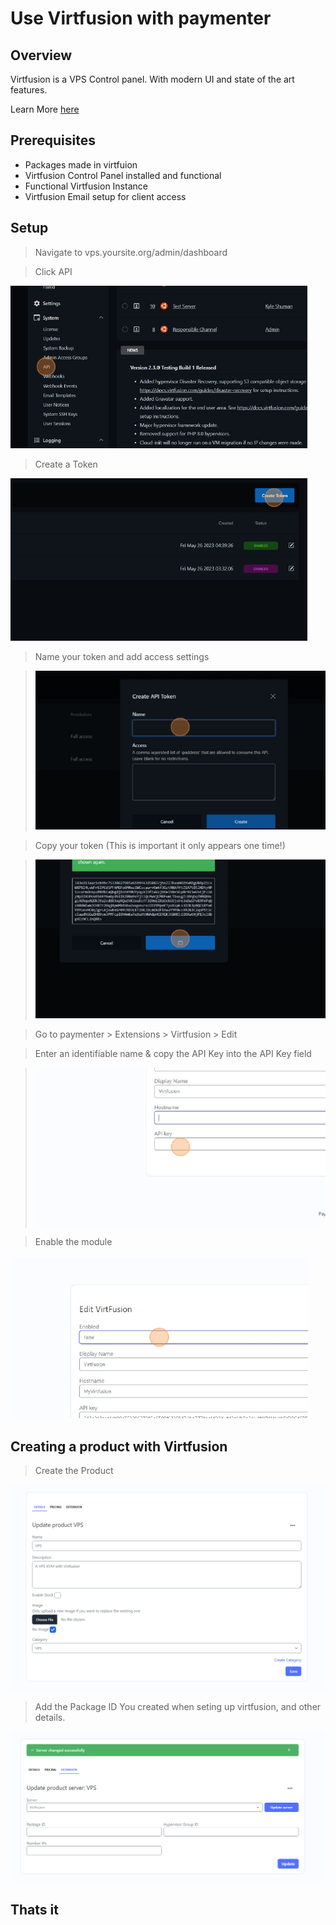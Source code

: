 # Use Virtfusion with paymenter

## Overview

Virtfusion is a VPS Control panel. With modern UI and state of the art features.

Learn More [here](https://virtfusion.com/)

## Prerequisites

- Packages made in virtfuion
- Virtfusion Control Panel installed and functional
- Functional Virtfusion Instance
- Virtfusion Email setup for client access

## Setup

> Navigate to vps.yoursite.org/admin/dashboard

> Click API

![](step1.png)

> Create a Token

![](step2.png)

> Name your token and add access settings

> ![](step3.png)

> Copy your token (This is important it only appears one time!)

> ![](step4.png)

> Go to paymenter > Extensions > Virtfusion > Edit

> Enter an identifiable name & copy the API Key into the API Key field

> ![](step5.png)

> Enable the module

![](step6.png)

<h2> Creating a product with Virtfusion </h2>

  > Create the Product

![](step7.png)

> Add the Package ID You created when seting up virtfusion, and other details.

![](step8.png)

>
## Thats it
